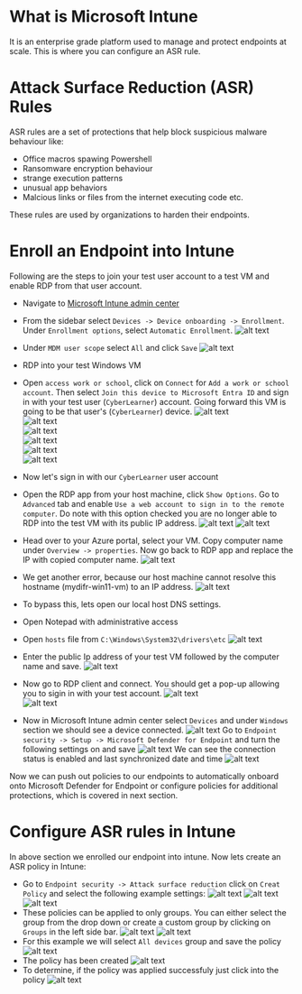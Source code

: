 # What is Microsoft Intune
It is an enterprise grade platform used to manage and protect endpoints at scale. This is where you can configure an ASR rule.

# Attack Surface Reduction (ASR) Rules

ASR rules are a set of protections that help block suspicious malware behaviour like:
- Office macros spawing Powershell
- Ransomware encryption behaviour
- strange execution patterns
- unusual app behaviors
- Malcious links or files from the internet executing code etc.

These rules are used by organizations to harden their endpoints.

# Enroll an Endpoint into Intune
Following are the steps to join your test user account to a test VM and enable RDP from that user account.

- Navigate to [Microsoft Intune admin center](https://intune.microsoft.com/#home)
- From the sidebar select `Devices -> Device onboarding -> Enrollment`. Under `Enrollment options`, select `Automatic Enrollment`.
![alt text](images/image-12.png)
- Under `MDM user scope` select `All` and click `Save`
![alt text](images/image-13.png)
- RDP into your test Windows VM
- Open `access work or school`, click on `Connect` for `Add a work or school account`. Then select `Join this device to Microsoft Entra ID` and sign in with your test user (`CyberLearner`) account. Going forward this VM is going to be that user's (`CyberLearner`) device.
![alt text](images/image-14.png) </br>
![alt text](images/image-15.png) </br>
![alt text](images/image-16.png) </br>
![alt text](images/image-17.png) </br>
![alt text](images/image-18.png) </br>
![alt text](images/image-19.png)

- Now let's sign in with our `CyberLearner` user account
- Open the RDP app from your host machine, click `Show Options`. Go to `Advanced` tab and enable `Use a web account to sign in to the remote computer`. Do note with this option checked you are no longer able to RDP into the test VM with its public IP address.
![alt text](images/image-20.png)
![alt text](images/image-21.png)
- Head over to your Azure portal, select your VM. Copy computer name under `Overview -> properties`. Now go back to RDP app and replace the IP with copied computer name.
![alt text](images/image-22.png)
- We get another error, because our host machine cannot resolve this hostname  (mydifr-win11-vm) to an IP address. 
![alt text](images/image-23.png)
- To bypass this, lets open our local host DNS settings.
 - Open Notepad with administrative access
 - Open `hosts` file from `C:\Windows\System32\drivers\etc`
 ![alt text](images/image-24.png)
 - Enter the public Ip address of your test VM followed by the computer name and save.
 ![alt text](images/image-25.png)
 - Now go to RDP client and connect. You should get a pop-up allowing you to sigin in with your test account. 
 ![alt text](images/image-26.png) </br>
 ![alt text](images/image-27.png) </br>

- Now in Microsoft Intune admin center select `Devices` and under `Windows` section we should see a device connected.
![alt text](images/image-29.png)
Go to `Endpoint security -> Setup -> Microsoft Defender for Endpoint` and turn the following settings on and save
![alt text](images/image-30.png)
We can see the connection status is enabled and last synchronized date and time
![alt text](images/image-31.png)

Now we can push out policies to our endpoints to automatically onboard onto Microsoft Defender for Endpoint or configure policies for additional protections, which is covered in next section.

# Configure ASR rules in Intune

In above section we enrolled our endpoint into intune. Now lets create an ASR policy in Intune:

- Go to `Endpoint security -> Attack surface reduction` click on `Creat Policy` and select the following example settings:
![alt text](images/image-32.png)
![alt text](images/image-33.png)
![alt text](images/image-34.png)
- These policies can be applied to only groups. You can either select the group from the drop down or create a custom group by clicking on `Groups` in the left side bar.
![alt text](images/image-35.png)
![alt text](images/image-36.png)
- For this example we will select `All devices` group and save the policy
![alt text](images/image-37.png)
- The policy has been created
![alt text](images/image-38.png)
- To determine, if the policy was applied successfuly just click into the policy
![alt text](images/image-48.png)


